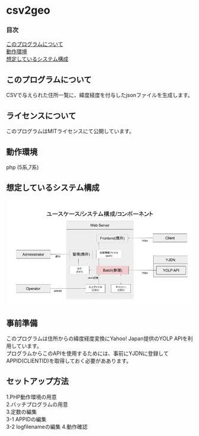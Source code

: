 # csv2geo

### 目次
[このプログラムについて](#mokuji001)  
[動作環境](#mokuji101)  
[想定しているシステム構成](#mokuji201)  

<a id="mokuji001"></a>
## このプログラムについて
CSVで与えられた住所一覧に、緯度経度を付与したjsonファイルを生成します。

## ライセンスについて
このプログラムはMITライセンスにて公開しています。

<a id="mokuji101"></a>
## 動作環境
php (5系,7系)

<a id="mokuji201"></a>
## 想定しているシステム構成
![dialog](systemdialog.png)

## 事前準備
このプログラムは住所からの緯度経度変換にYahoo! Japan提供のYOLP APIを利用しています。  
プログラムからこのAPIを使用するためには、事前にYJDNに登録してAPPID(CLIENTID)を取得しておく必要がああります。  

## セットアップ方法
1.PHP動作環境の用意  
2.バッチプログラムの用意  
3.定数の編集  
3-1 APPIDの編集  
3-2 logfilenameの編集
4.動作確認
